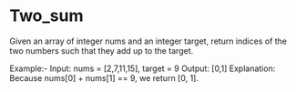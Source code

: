 # Two_sum
Given an array of integer nums and an integer target, return indices of the two numbers such that they add up to the target.

Example:-
Input: nums = [2,7,11,15], target = 9
Output: [0,1]
Explanation: Because nums[0] + nums[1] == 9, we return [0, 1].
